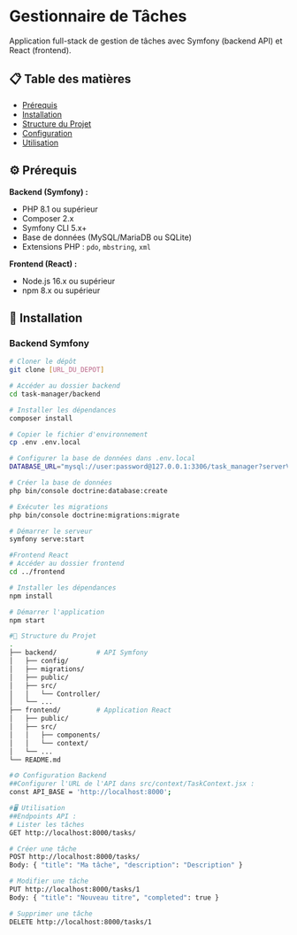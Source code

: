 # Gestionnaire de Tâches

Application full-stack de gestion de tâches avec Symfony (backend API) et React (frontend).

## 📋 Table des matières
- [Prérequis](#prérequis)
- [Installation](#installation)
- [Structure du Projet](#structure-du-projet)
- [Configuration](#configuration)
- [Utilisation](#utilisation)

## ⚙️ Prérequis

**Backend (Symfony) :**
- PHP 8.1 ou supérieur
- Composer 2.x
- Symfony CLI 5.x+
- Base de données (MySQL/MariaDB ou SQLite)
- Extensions PHP : `pdo`, `mbstring`, `xml`

**Frontend (React) :**
- Node.js 16.x ou supérieur
- npm 8.x ou supérieur

## 🚀 Installation

### Backend Symfony
```bash
# Cloner le dépôt
git clone [URL_DU_DEPOT]

# Accéder au dossier backend
cd task-manager/backend

# Installer les dépendances
composer install

# Copier le fichier d'environnement
cp .env .env.local

# Configurer la base de données dans .env.local
DATABASE_URL="mysql://user:password@127.0.0.1:3306/task_manager?serverVersion=8.0"

# Créer la base de données
php bin/console doctrine:database:create

# Exécuter les migrations
php bin/console doctrine:migrations:migrate

# Démarrer le serveur
symfony serve:start

#Frontend React
# Accéder au dossier frontend
cd ../frontend

# Installer les dépendances
npm install

# Démarrer l'application
npm start

#📂 Structure du Projet
.
├── backend/          # API Symfony
│   ├── config/
│   ├── migrations/
│   ├── public/
│   ├── src/
│   │   └── Controller/
│   └── ...
├── frontend/         # Application React
│   ├── public/
│   ├── src/
│   │   ├── components/
│   │   └── context/
│   └── ...
└── README.md

#⚙️ Configuration Backend
##Configurer l'URL de l'API dans src/context/TaskContext.jsx : 
const API_BASE = 'http://localhost:8000';

#🖥️ Utilisation
##Endpoints API :
# Lister les tâches
GET http://localhost:8000/tasks/

# Créer une tâche
POST http://localhost:8000/tasks/
Body: { "title": "Ma tâche", "description": "Description" }

# Modifier une tâche
PUT http://localhost:8000/tasks/1
Body: { "title": "Nouveau titre", "completed": true }

# Supprimer une tâche
DELETE http://localhost:8000/tasks/1


